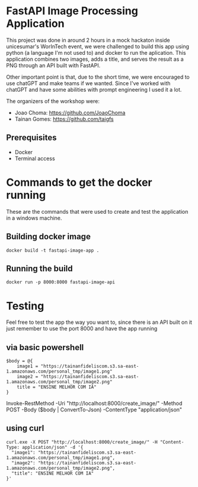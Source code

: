 # FastAPI Image Processing Application
  This project was done in around 2 hours in a mock hackaton inside unicesumar's WorInTech event, we were challenged to build this app using python (a language I'm not used to) and docker to run the aplication.
This application combines two images, adds a title, and serves the result as a PNG through an API built with FastAPI.

  Other important point is that, due to the short time, we were encouraged to use chatGPT and make teams if we wanted. Since I've worked with chatGPT and have some abilities with prompt engineering I used it a lot.

  The organizers of the workshop were:

- Joao Choma: https://github.com/JoaoChoma
- Tainan Gomes: https://github.com/taigfs

## Prerequisites

- Docker
- Terminal access

# Commands to get the docker running

  These are the commands that were used to create and test the application in a windows machine.

## Building docker image
```
docker build -t fastapi-image-app .
```
## Running the build
```
docker run -p 8000:8000 fastapi-image-api
```
# Testing

  Feel free to test the app the way you want to, since there is an API built on it just remember to use the port 8000 and have the app running

## via basic powershell
```
$body = @{ 
    image1 = "https://tainanfideliscom.s3.sa-east-1.amazonaws.com/personal_tmp/image1.png" 
    image2 = "https://tainanfideliscom.s3.sa-east-1.amazonaws.com/personal_tmp/image2.png" 
    title = "ENSINE MELHOR COM IA" 
}
```
Invoke-RestMethod -Uri "http://localhost:8000/create_image/" -Method POST -Body ($body | ConvertTo-Json) -ContentType "application/json"

## using curl
```
curl.exe -X POST "http://localhost:8000/create_image/" -H "Content-Type: application/json" -d '{
  "image1": "https://tainanfideliscom.s3.sa-east-1.amazonaws.com/personal_tmp/image1.png",
  "image2": "https://tainanfideliscom.s3.sa-east-1.amazonaws.com/personal_tmp/image2.png",
  "title": "ENSINE MELHOR COM IA"
}'
```
